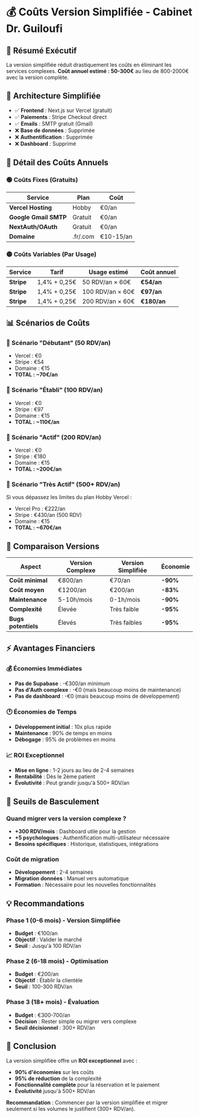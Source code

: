 # 💰 Coûts Version Simplifiée - Cabinet Dr. Guiloufi

## 🎯 Résumé Exécutif

La version simplifiée réduit drastiquement les coûts en éliminant les services complexes. **Coût annuel estimé : 50-300€** au lieu de 800-2000€ avec la version complète.

## 🔧 Architecture Simplifiée

- ✅ **Frontend** : Next.js sur Vercel (gratuit)
- ✅ **Paiements** : Stripe Checkout direct
- ✅ **Emails** : SMTP gratuit (Gmail)
- ❌ **Base de données** : Supprimée
- ❌ **Authentification** : Supprimée  
- ❌ **Dashboard** : Supprimé

## 💸 Détail des Coûts Annuels

### 🟢 Coûts Fixes (Gratuits)

| Service | Plan | Coût |
|---------|------|------|
| **Vercel Hosting** | Hobby | €0/an |
| **Google Gmail SMTP** | Gratuit | €0/an |
| **NextAuth/OAuth** | Gratuit | €0/an |
| **Domaine** | .fr/.com | €10-15/an |

### 🟡 Coûts Variables (Par Usage)

| Service | Tarif | Usage estimé | Coût annuel |
|---------|-------|--------------|-------------|
| **Stripe** | 1,4% + 0,25€ | 50 RDV/an × 60€ | **€54/an** |
| **Stripe** | 1,4% + 0,25€ | 100 RDV/an × 60€ | **€97/an** |
| **Stripe** | 1,4% + 0,25€ | 200 RDV/an × 60€ | **€180/an** |

## 📊 Scénarios de Coûts

### 🌱 Scénario "Débutant" (50 RDV/an)
- Vercel : €0
- Stripe : €54
- Domaine : €15
- **TOTAL : ~70€/an**

### 🚀 Scénario "Établi" (100 RDV/an)  
- Vercel : €0
- Stripe : €97
- Domaine : €15
- **TOTAL : ~110€/an**

### 💼 Scénario "Actif" (200 RDV/an)
- Vercel : €0  
- Stripe : €180
- Domaine : €15
- **TOTAL : ~200€/an**

### 🏢 Scénario "Très Actif" (500+ RDV/an)
Si vous dépassez les limites du plan Hobby Vercel :
- Vercel Pro : €222/an
- Stripe : €430/an (500 RDV)
- Domaine : €15
- **TOTAL : ~670€/an**

## 🔄 Comparaison Versions

| Aspect | Version Complexe | Version Simplifiée | Économie |
|--------|------------------|-------------------|----------|
| **Coût minimal** | €800/an | €70/an | **-90%** |
| **Coût moyen** | €1200/an | €200/an | **-83%** |
| **Maintenance** | 5-10h/mois | 0-1h/mois | **-90%** |
| **Complexité** | Élevée | Très faible | **-95%** |
| **Bugs potentiels** | Élevés | Très faibles | **-95%** |

## ⚡ Avantages Financiers

### 💰 Économies Immédiates
- **Pas de Supabase** : -€300/an minimum
- **Pas d'Auth complexe** : -€0 (mais beaucoup moins de maintenance)
- **Pas de dashboard** : -€0 (mais beaucoup moins de développement)

### 🕐 Économies de Temps
- **Développement initial** : 10x plus rapide
- **Maintenance** : 90% de temps en moins
- **Débogage** : 95% de problèmes en moins

### 📈 ROI Exceptionnel
- **Mise en ligne** : 1-2 jours au lieu de 2-4 semaines
- **Rentabilité** : Dès le 2ème patient
- **Évolutivité** : Peut grandir jusqu'à 500+ RDV/an

## 🚨 Seuils de Basculement

### Quand migrer vers la version complexe ?
- **+300 RDV/mois** : Dashboard utile pour la gestion
- **+5 psychologues** : Authentification multi-utilisateur nécessaire
- **Besoins spécifiques** : Historique, statistiques, intégrations

### Coût de migration
- **Développement** : 2-4 semaines
- **Migration données** : Manuel vers automatique
- **Formation** : Nécessaire pour les nouvelles fonctionnalités

## 💡 Recommandations

### Phase 1 (0-6 mois) - Version Simplifiée
- **Budget** : €100/an
- **Objectif** : Valider le marché
- **Seuil** : Jusqu'à 100 RDV/an

### Phase 2 (6-18 mois) - Optimisation
- **Budget** : €200/an  
- **Objectif** : Établir la clientèle
- **Seuil** : 100-300 RDV/an

### Phase 3 (18+ mois) - Évaluation
- **Budget** : €300-700/an
- **Décision** : Rester simple ou migrer vers complexe
- **Seuil décisionnel** : 300+ RDV/an

## 🎯 Conclusion

La version simplifiée offre un **ROI exceptionnel** avec :
- **90% d'économies** sur les coûts
- **95% de réduction** de la complexité  
- **Fonctionnalité complète** pour la réservation et le paiement
- **Évolutivité** jusqu'à 500+ RDV/an

**Recommandation** : Commencer par la version simplifiée et migrer seulement si les volumes le justifient (300+ RDV/an).